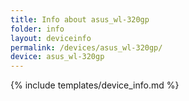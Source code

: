 ```yaml
---
title: Info about asus_wl-320gp
folder: info
layout: deviceinfo
permalink: /devices/asus_wl-320gp/
device: asus_wl-320gp
---
```

{% include templates/device_info.md %}
